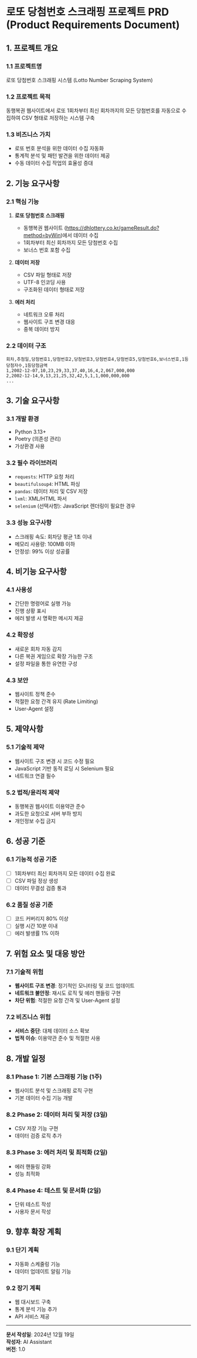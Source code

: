 # 로또 당첨번호 스크래핑 프로젝트 PRD (Product Requirements Document)

## 1. 프로젝트 개요

### 1.1 프로젝트명
로또 당첨번호 스크래핑 시스템 (Lotto Number Scraping System)

### 1.2 프로젝트 목적
동행복권 웹사이트에서 로또 1회차부터 최신 회차까지의 모든 당첨번호를 자동으로 수집하여 CSV 형태로 저장하는 시스템 구축

### 1.3 비즈니스 가치
- 로또 번호 분석을 위한 데이터 수집 자동화
- 통계적 분석 및 패턴 발견을 위한 데이터 제공
- 수동 데이터 수집 작업의 효율성 증대

## 2. 기능 요구사항

### 2.1 핵심 기능
1. **로또 당첨번호 스크래핑**
   - 동행복권 웹사이트 (https://dhlottery.co.kr/gameResult.do?method=byWin)에서 데이터 수집
   - 1회차부터 최신 회차까지 모든 당첨번호 수집
   - 보너스 번호 포함 수집

2. **데이터 저장**
   - CSV 파일 형태로 저장
   - UTF-8 인코딩 사용
   - 구조화된 데이터 형태로 저장

3. **에러 처리**
   - 네트워크 오류 처리
   - 웹사이트 구조 변경 대응
   - 중복 데이터 방지

### 2.2 데이터 구조
```csv
회차,추첨일,당첨번호1,당첨번호2,당첨번호3,당첨번호4,당첨번호5,당첨번호6,보너스번호,1등당첨자수,1등당첨금액
1,2002-12-07,10,23,29,33,37,40,16,4,2,067,000,000
2,2002-12-14,9,13,21,25,32,42,5,1,1,000,000,000
...
```

## 3. 기술 요구사항

### 3.1 개발 환경
- Python 3.13+
- Poetry (의존성 관리)
- 가상환경 사용

### 3.2 필수 라이브러리
- `requests`: HTTP 요청 처리
- `beautifulsoup4`: HTML 파싱
- `pandas`: 데이터 처리 및 CSV 저장
- `lxml`: XML/HTML 파서
- `selenium` (선택사항): JavaScript 렌더링이 필요한 경우

### 3.3 성능 요구사항
- 스크래핑 속도: 회차당 평균 1초 이내
- 메모리 사용량: 100MB 이하
- 안정성: 99% 이상 성공률

## 4. 비기능 요구사항

### 4.1 사용성
- 간단한 명령어로 실행 가능
- 진행 상황 표시
- 에러 발생 시 명확한 메시지 제공

### 4.2 확장성
- 새로운 회차 자동 감지
- 다른 복권 게임으로 확장 가능한 구조
- 설정 파일을 통한 유연한 구성

### 4.3 보안
- 웹사이트 정책 준수
- 적절한 요청 간격 유지 (Rate Limiting)
- User-Agent 설정

## 5. 제약사항

### 5.1 기술적 제약
- 웹사이트 구조 변경 시 코드 수정 필요
- JavaScript 기반 동적 로딩 시 Selenium 필요
- 네트워크 연결 필수

### 5.2 법적/윤리적 제약
- 동행복권 웹사이트 이용약관 준수
- 과도한 요청으로 서버 부하 방지
- 개인정보 수집 금지

## 6. 성공 기준

### 6.1 기능적 성공 기준
- [ ] 1회차부터 최신 회차까지 모든 데이터 수집 완료
- [ ] CSV 파일 정상 생성
- [ ] 데이터 무결성 검증 통과

### 6.2 품질 성공 기준
- [ ] 코드 커버리지 80% 이상
- [ ] 실행 시간 10분 이내
- [ ] 에러 발생률 1% 이하

## 7. 위험 요소 및 대응 방안

### 7.1 기술적 위험
- **웹사이트 구조 변경**: 정기적인 모니터링 및 코드 업데이트
- **네트워크 불안정**: 재시도 로직 및 에러 핸들링 구현
- **차단 위험**: 적절한 요청 간격 및 User-Agent 설정

### 7.2 비즈니스 위험
- **서비스 중단**: 대체 데이터 소스 확보
- **법적 이슈**: 이용약관 준수 및 적절한 사용

## 8. 개발 일정

### 8.1 Phase 1: 기본 스크래핑 기능 (1주)
- 웹사이트 분석 및 스크래핑 로직 구현
- 기본 데이터 수집 기능 개발

### 8.2 Phase 2: 데이터 처리 및 저장 (3일)
- CSV 저장 기능 구현
- 데이터 검증 로직 추가

### 8.3 Phase 3: 에러 처리 및 최적화 (2일)
- 에러 핸들링 강화
- 성능 최적화

### 8.4 Phase 4: 테스트 및 문서화 (2일)
- 단위 테스트 작성
- 사용자 문서 작성

## 9. 향후 확장 계획

### 9.1 단기 계획
- 자동화 스케줄링 기능
- 데이터 업데이트 알림 기능

### 9.2 장기 계획
- 웹 대시보드 구축
- 통계 분석 기능 추가
- API 서비스 제공

---

**문서 작성일**: 2024년 12월 19일  
**작성자**: AI Assistant  
**버전**: 1.0
